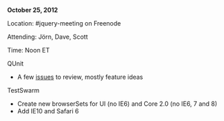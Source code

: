 **October 25, 2012**

Location: \#jquery-meeting on Freenode

Attending: Jörn, Dave, Scott

Time: Noon ET

QUnit

-   A few [issues](https://github.com/jquery/qunit/issues) to review,
    mostly feature ideas

TestSwarm

-   Create new browserSets for UI (no IE6) and Core 2.0 (no IE6, 7 and
    8)
-   Add IE10 and Safari 6

 
